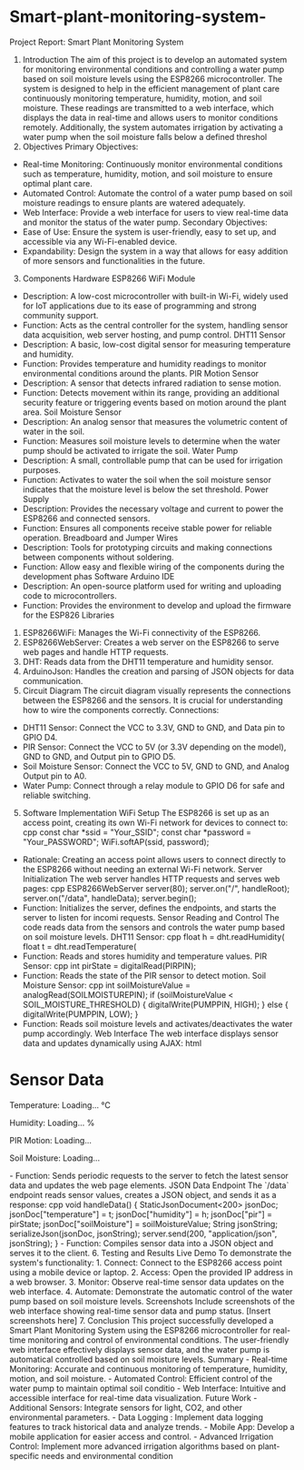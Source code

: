 # Smart-plant-monitoring-system-
Project Report: Smart Plant
Monitoring System
1. Introduction
The aim of this project is to develop an automated system for monitoring environmental
conditions and controlling a water pump based on soil moisture levels using the ESP8266
microcontroller. The system is designed to help in the efficient management of plant care
continuously monitoring temperature, humidity, motion, and soil moisture. These readings are
transmitted to a web interface, which displays the data in real-time and allows users to monitor
conditions remotely. Additionally, the system automates irrigation by activating a water pump
when the soil moisture falls below a defined threshol
2. Objectives
Primary Objectives:
- Real-time Monitoring: Continuously monitor environmental conditions such as temperature,
humidity, motion, and soil moisture to ensure optimal plant care.
- Automated Control: Automate the control of a water pump based on soil moisture readings
to ensure plants are watered adequately.
- Web Interface: Provide a web interface for users to view real-time data and monitor the
status of the water pump.
Secondary Objectives:
- Ease of Use: Ensure the system is user-friendly, easy to set up, and accessible via any
Wi-Fi-enabled device.
- Expandability: Design the system in a way that allows for easy addition of more sensors and
functionalities in the future.
3. Components
Hardware
ESP8266 WiFi Module
- Description: A low-cost microcontroller with built-in Wi-Fi, widely used for IoT applications due
to its ease of programming and strong community support.
- Function: Acts as the central controller for the system, handling sensor data acquisition, web
server hosting, and pump control.
DHT11 Sensor
- Description: A basic, low-cost digital sensor for measuring temperature and humidity.
- Function: Provides temperature and humidity readings to monitor environmental conditions
around the plants.
PIR Motion Sensor
- Description: A sensor that detects infrared radiation to sense motion.
- Function: Detects movement within its range, providing an additional security feature or
triggering events based on motion around the plant area.
Soil Moisture Sensor
- Description: An analog sensor that measures the volumetric content of water in the soil.
- Function: Measures soil moisture levels to determine when the water pump should be
activated to irrigate the soil.
Water Pump
- Description: A small, controllable pump that can be used for irrigation purposes.
- Function: Activates to water the soil when the soil moisture sensor indicates that the moisture
level is below the set threshold.
Power Supply
- Description: Provides the necessary voltage and current to power the ESP8266 and
connected sensors.
- Function: Ensures all components receive stable power for reliable operation.
Breadboard and Jumper Wires
- Description: Tools for prototyping circuits and making connections between components
without soldering.
- Function: Allow easy and flexible wiring of the components during the development phas
Software
Arduino IDE
- Description: An open-source platform used for writing and uploading code to
microcontrollers.
- Function: Provides the environment to develop and upload the firmware for the ESP826
Libraries
1. ESP8266WiFi: Manages the Wi-Fi connectivity of the ESP8266.
2. ESP8266WebServer: Creates a web server on the ESP8266 to serve web pages and
handle HTTP requests.
3. DHT: Reads data from the DHT11 temperature and humidity sensor.
4. ArduinoJson: Handles the creation and parsing of JSON objects for data communication.
4. Circuit Diagram
The circuit diagram visually represents the connections between the ESP8266 and the sensors. It
is crucial for understanding how to wire the components correctly.
Connections:
- DHT11 Sensor: Connect the VCC to 3.3V, GND to GND, and Data pin to GPIO D4.
- PIR Sensor: Connect the VCC to 5V (or 3.3V depending on the model), GND to GND, and
Output pin to GPIO D5.
- Soil Moisture Sensor: Connect the VCC to 5V, GND to GND, and Analog Output pin to A0.
- Water Pump: Connect through a relay module to GPIO D6 for safe and reliable switching.
5. Software Implementation
WiFi Setup
The ESP8266 is set up as an access point, creating its own Wi-Fi network for devices to connect
to:
cpp
const char *ssid = "Your_SSID";
const char *password = "Your_PASSWORD";
WiFi.softAP(ssid, password);
- Rationale: Creating an access point allows users to connect directly to the ESP8266 without
needing an external Wi-Fi network.
Server Initialization
The web server handles HTTP requests and serves web pages:
cpp
ESP8266WebServer server(80);
server.on("/", handleRoot);
server.on("/data", handleData);
server.begin();
- Function: Initializes the server, defines the endpoints, and starts the server to listen for incomi
requests.
Sensor Reading and Control
The code reads data from the sensors and controls the water pump based on soil moisture
levels.
DHT11 Sensor:
cpp
float h = dht.readHumidity(
float t = dht.readTemperature(
- Function: Reads and stores humidity and temperature values.
PIR Sensor:
cpp
int pirState = digitalRead(PIRPIN);
- Function: Reads the state of the PIR sensor to detect motion.
Soil Moisture Sensor:
cpp
int soilMoistureValue = analogRead(SOILMOISTUREPIN);
if (soilMoistureValue < SOIL_MOISTURE_THRESHOLD) {
digitalWrite(PUMPPIN, HIGH);
} else {
digitalWrite(PUMPPIN, LOW);
}
- Function: Reads soil moisture levels and activates/deactivates the water pump accordingly.
Web Interface
The web interface displays sensor data and updates dynamically using AJAX:
html
<div class="container">
<h1>Sensor Data</h1>
<div class="sensor-box temperature-box">
<p>Temperature: <span id="temperature">Loading...</span> &deg;C</p>
</div>
<div class="sensor-box humidity-box">
<p>Humidity: <span id="humidity">Loading...</span> %</p>
</div>
<div class="sensor-box pir-box">
<p>PIR Motion: <span id="pir">Loading...</span></p>
</div>
<div class="sensor-box soil-box">
<p>Soil Moisture: <span id="soilMoisture">Loading...</span></p>
</div>
</div>
<script>
function getData() {
var xhr = new XMLHttpRequest();
xhr.open('GET', '/data', true);
xhr.onreadystatechange = function() {
if (xhr.readyState == 4 && xhr.status == 200) {
var data = JSON.parse(xhr.responseText);
document.getElementById('temperature').innerHTML = data.temperature;
document.getElementById('humidity').innerHTML = data.humidity;
document.getElementById('pir').innerHTML = data.pir == 1 ? 'Motion Detected' : 'No Motion';
document.getElementById('soilMoisture').innerHTML = data.soilMoisture;
}
};
xhr.send();
}
setInterval(getData, 1000);
window.onload = getData;
</script>
- Function: Sends periodic requests to the server to fetch the latest sensor data and updates the
web page elements.
JSON Data Endpoint
The `/data` endpoint reads sensor values, creates a JSON object, and sends it as a response:
cpp
void handleData() {
StaticJsonDocument<200> jsonDoc;
jsonDoc["temperature"] = t;
jsonDoc["humidity"] = h;
jsonDoc["pir"] = pirState;
jsonDoc["soilMoisture"] = soilMoistureValue;
String jsonString;
serializeJson(jsonDoc, jsonString);
server.send(200, "application/json", jsonString);
}
- Function: Compiles sensor data into a JSON object and serves it to the client.
6. Testing and Results
Live Demo
To demonstrate the system's functionality:
1. Connect: Connect to the ESP8266 access point using a mobile device or laptop.
2. Access: Open the provided IP address in a web browser.
3. Monitor: Observe real-time sensor data updates on the web interface.
4. Automate: Demonstrate the automatic control of the water pump based on soil moisture levels.
Screenshots
Include screenshots of the web interface showing real-time sensor data and pump status.
[Insert screenshots here]
7. Conclusion
This project successfully developed a Smart Plant Monitoring System using the ESP8266
microcontroller for real-time monitoring and control of environmental conditions. The
user-friendly web interface effectively displays sensor data, and the water pump is automatical
controlled based on soil moisture levels.
Summary
- Real-time Monitoring: Accurate and continuous monitoring of temperature, humidity, motion, and
soil moisture.
- Automated Control: Efficient control of the water pump to maintain optimal soil conditio
- Web Interface: Intuitive and accessible interface for real-time data visualization.
Future Work
- Additional Sensors: Integrate sensors for light, CO2, and other environmental parameters.
- Data Logging
: Implement data logging features to track historical data and analyze trends.
- Mobile App: Develop a mobile application for easier access and control.
- Advanced Irrigation Control: Implement more advanced irrigation algorithms based on
plant-specific needs and environmental condition
